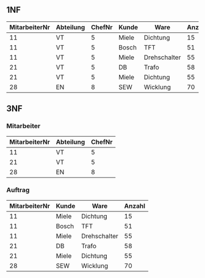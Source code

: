 ## 1NF

| MitarbeiterNr | Abteilung | ChefNr | Kunde | Ware         | Anzahl |
| ------------- | --------- | ------ | ----- | ------------ | ------ |
| 11            | VT        | 5      | Miele | Dichtung     | 15     |
| 11            | VT        | 5      | Bosch | TFT          | 51     |
| 11            | VT        | 5      | Miele | Drehschalter | 55     |
| 21            | VT        | 5      | DB    | Trafo        | 58     |
| 21            | VT        | 5      | Miele | Dichtung     | 55     |
| 28            | EN        | 8      | SEW   | Wicklung     | 70     |

## 3NF

### Mitarbeiter

| MitarbeiterNr | Abteilung | ChefNr |
| ------------- | --------- | ------ |
| 11            | VT        | 5      |
| 21            | VT        | 5      |
| 28            | EN        | 8      |

### Auftrag

| MitarbeiterNr | Kunde | Ware         | Anzahl |
| ------------- | ----- | ------------ | ------ |
| 11            | Miele | Dichtung     | 15     |
| 11            | Bosch | TFT          | 51     |
| 11            | Miele | Drehschalter | 55     |
| 21            | DB    | Trafo        | 58     |
| 21            | Miele | Dichtung     | 55     |
| 28            | SEW   | Wicklung     | 70     |
